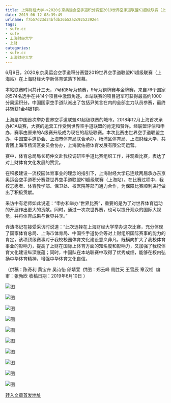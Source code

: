 ```yaml
---
title: 上海财经大学->2020东京奥运会空手道积分赛暨2019世界空手道联盟K1超级联赛（上海站）在上海财经大学落下帷幕 | sufe.cc
date: 2019-06-12 08:39:49
urlname: f7b57d23d24bfdb36b52a2c9252392e4
tags: 
- sufe.cc
- sufe
- 上海财经大学
- 上财
categories:
- sufe.cc
- 上海财经大学
---
```



6月9日，2020东京奥运会空手道积分赛暨2019世界空手道联盟K1超级联赛（上海站）在上海财经大学新体育馆落下帷幕。

本站联赛时间共计三天，7号和8号为预赛，9号为铜牌赛与金牌赛，来自76个国家的574名选手在共14个项目中激烈角逐。本站联赛的项目冠军可获得最高约1000分奥运积分。中国国家空手道队派出了包括尹笑言在内的全部主力队员参赛，最终共斩获1金4银1铜。

上海是中国首次举办世界空手道联盟K1超级联赛的城市。2018年12月上海首次承办K1A级赛，大赛的运营工作受到世界空手道联盟的肯定和赞许。经联盟评估和申办，赛事由原来的A级赛升级成为现在的超级联赛。本次比赛由世界空手道联盟主办，中国空手道协会、上海市体育局联合承办，杨浦区体育局、上海财经大学、共青团上海市杨浦区委员会协办，上海武佑德体育发展有限公司运营。

赛中，体育总局局长苟仲文赴我校调研空手道比赛组织工作，并观看比赛，表达了对上财体育文化发展的赞赏。

在积极建设一流校园体育事业的理念的指引下，上海财经大学已连续两届承办东京奥运会空手道积分赛暨世界空手道联盟K1超级联赛（上海站）。在比赛过程中，我校志愿者、体育教学部、保卫处、校医院等部门通力合作，为保障比赛顺利进行做出了积极贡献。

采访中有老师如此说道：“申办和举办“世界比赛”，重要的是为了对世界体育运动的开展作出更大的贡献。同时，通过一次次世界赛，也可以提升观众的国际大视觉，并将体育成果与世界共享。”

许涛书记在接受采访时说道：“此次选择在上海财经大学举办这次比赛，充分体现了国家体育总局、上海市体育局、中国空手道协会等对上财组织国际赛事的能力的肯定，该项顶级赛事对于我校校园体育文化建设意义非凡，既横向扩大了我校体育事业的影响力，提高了上财在国际上体育方面的知名度和影响力，又加强了我校体育文化建设纵深底蕴；同时，中国队在本站联赛中取得了优秀成绩，能够在校内弘扬中华体育精神，增强中华体育文化自信。

（供稿：陈奇利 黄宝卉 吴诗怡 邱靖萱  供图：郑云峰 周胜天 王雪辰 章汉桢  编审：张勃欣 收稿日期：2019年6月10日 ）



![图](http://news.sufe.edu.cn/_upload/article/images/97/8d/5b61471941b38718bdd13b449270/2d6ceea5-fe2d-4703-b664-a7b18cab9f85.jpg)

![图](http://news.sufe.edu.cn/_upload/article/images/97/8d/5b61471941b38718bdd13b449270/74b1efba-ea55-43f1-b96d-3a2e866b8f30.jpg)

![图](http://news.sufe.edu.cn/_upload/article/images/97/8d/5b61471941b38718bdd13b449270/0da71d47-d34d-48cf-b288-b25352cf4b08.jpg)

![图](http://news.sufe.edu.cn/_upload/article/images/97/8d/5b61471941b38718bdd13b449270/dc52cedb-f80e-4f0f-b743-a331c67ef46b.jpg)

![图](http://news.sufe.edu.cn/_upload/article/images/97/8d/5b61471941b38718bdd13b449270/0a0c0216-169e-4f21-9d76-c7f8189a37c9.jpg)

![图](http://news.sufe.edu.cn/_upload/article/images/97/8d/5b61471941b38718bdd13b449270/555f4d81-2d28-4fc1-827b-c58d1acb57ba.jpg)

![图](http://news.sufe.edu.cn/_upload/article/images/97/8d/5b61471941b38718bdd13b449270/65f80efd-4f68-4dd4-b236-8b4b1aab3bb2.jpg)

![图](http://news.sufe.edu.cn/_upload/article/images/97/8d/5b61471941b38718bdd13b449270/b619707e-29a4-453f-b524-30bcb18704f7.jpg)

![图](http://news.sufe.edu.cn/_upload/article/images/97/8d/5b61471941b38718bdd13b449270/4ca446d8-7d9f-463e-8449-ee46c387bcfd.jpg)

![图](http://news.sufe.edu.cn/_upload/article/images/97/8d/5b61471941b38718bdd13b449270/e88f23a5-9132-4501-aae0-dccacad0e250.jpg)

[转入文章首发地址](http://news.sufe.edu.cn/d9/89/c179a121225/page.htm)